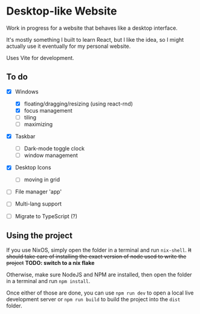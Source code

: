 # Desktop-like Website
Work in progress for a website that behaves like a desktop interface.

It's mostly something I built to learn React, but I like the idea, so I might actually use it eventually for my personal website.

Uses Vite for development.

## To do
- [x] Windows
  - [x] floating/dragging/resizing (using react-rnd)
  - [x] focus management
  - [ ] tiling
  - [ ] maximizing
- [x] Taskbar
  - [ ] Dark-mode toggle clock
  - [ ] window management
- [x] Desktop Icons
  - [ ] moving in grid
- [ ] File manager 'app'
- [ ] Multi-lang support
- [ ] Migrate to TypeScript (?)


## Using the project
If you use NixOS, simply open the folder in a terminal and run `nix-shell`. ~~It should take care of installing the exact version of node used to write the project~~ **TODO: switch to a nix flake**

Otherwise, make sure NodeJS and NPM are installed, then open the folder in a terminal and run `npm install`.

Once either of those are done, you can use `npm run dev` to open a local live development server or `npm run build` to build the project into the `dist` folder.